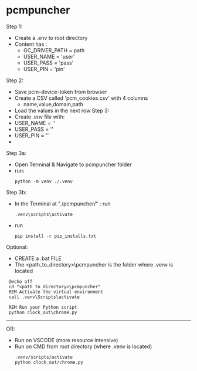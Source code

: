 # pcmpuncher
Step 1: 
  - Create a .env to root directory
  - Content has :
      - GC_DRIVER_PATH = path
      - USER_NAME = 'user'
      - USER_PASS = 'pass'
      - USER_PIN = 'pin'

Step 2:
  - Save pcm-device-token from browser
  - Create a CSV called 'pcm_cookies.csv' with 4 columns
      - name,value,domain,path
  - Load the values in the next row
Step 3:
  - Create .env file with: 
  - USER_NAME = ''
  - USER_PASS = ''
  - USER_PIN = ''
  - 
Step 3a: 
  - Open Terminal & Navigate to pcmpuncher folder
  - run:
      ```
      python -m venv ./.venv
      ```
      
Step 3b:
  - In the Terminal at "./pcmpuncher/"  : run 
    ```
    .venv\scripts\activate
    ```
  - run 
    ```
    pip install -r pip_installs.txt
    ```

Optional:
  - CREATE a .bat FILE
  - The <path_to_directory>\pcmpuncher is the folder where .venv is located
   ```
    @echo off
    cd "<path_to_directory>\pcmpuncher"
    REM Activate the virtual environment
    call .venv\Scripts\activate
    
    REM Run your Python script
    python clock_out\chrome.py
   ```
------------------------------------------------------------------------------
OR:
  - Run on VSCODE (more resource intensive)
  - Run on CMD from root directory (where .venv is located)
    ```
    .venv/scripts/activate
    python clock_out/chrome.py
    ```
